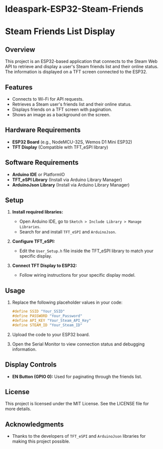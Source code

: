 # Ideaspark-ESP32-Steam-Friends

# Steam Friends List Display

## Overview
This project is an ESP32-based application that connects to the Steam Web API to retrieve and display a user's Steam friends list and their online status. The information is displayed on a TFT screen connected to the ESP32.

## Features
- Connects to Wi-Fi for API requests.
- Retrieves a Steam user's friends list and their online status.
- Displays friends on a TFT screen with pagination.
- Shows an image as a background on the screen.

## Hardware Requirements
- **ESP32 Board** (e.g., NodeMCU-32S, Wemos D1 Mini ESP32)
- **TFT Display** (Compatible with TFT_eSPI library)

## Software Requirements
- **Arduino IDE** or PlatformIO
- **TFT_eSPI Library** (Install via Arduino Library Manager)
- **ArduinoJson Library** (Install via Arduino Library Manager)

## Setup
1. **Install required libraries:**
   - Open Arduino IDE, go to `Sketch > Include Library > Manage Libraries`.
   - Search for and install `TFT_eSPI` and `ArduinoJson`.

2. **Configure TFT_eSPI:**
   - Edit the `User_Setup.h` file inside the TFT_eSPI library to match your specific display.

3. **Connect TFT Display to ESP32:**
   - Follow wiring instructions for your specific display model.

## Usage
1. Replace the following placeholder values in your code:
   ```cpp
   #define SSID "Your_SSID"
   #define PASSWORD "Your_Password"
   #define API_KEY "Your_Steam_API_Key"
   #define STEAM_ID "Your_Steam_ID"
   ```

2. Upload the code to your ESP32 board.

3. Open the Serial Monitor to view connection status and debugging information.

## Display Controls
- **EN Button (GPIO 0):** Used for paginating through the friends list.

## License
This project is licensed under the MIT License. See the LICENSE file for more details.

## Acknowledgments
- Thanks to the developers of `TFT_eSPI` and `ArduinoJson` libraries for making this project possible.

